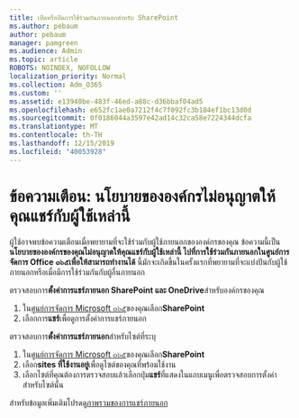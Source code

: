 ```yaml
---
title: เปิดหรือปิดการใช้ร่วมกันภายนอกสำหรับ SharePoint
ms.author: pebaum
author: pebaum
manager: pamgreen
ms.audience: Admin
ms.topic: article
ROBOTS: NOINDEX, NOFOLLOW
localization_priority: Normal
ms.collection: Adm_O365
ms.custom: ''
ms.assetid: e13940be-483f-46ed-a88c-d36bbaf04ad5
ms.openlocfilehash: e652fc1ae0a7212f4c7f092fc3b184ef1bc13d0d
ms.sourcegitcommit: 0f0186044a3597e42ad14c32ca58e7224344dcfa
ms.translationtype: MT
ms.contentlocale: th-TH
ms.lasthandoff: 12/15/2019
ms.locfileid: "40053928"
---
```

# <a name="warning-message-your-organizations-policies-dont-allow-you-to-share-with-these-users"></a>ข้อความเตือน: นโยบายขององค์กรไม่อนุญาตให้คุณแชร์กับผู้ใช้เหล่านี้

ผู้ใช้อาจพบข้อความเตือนเมื่อพยายามที่จะใช้ร่วมกับผู้ใช้ภายนอกขององค์กรของคุณ ข้อความนี้เป็น**นโยบายขององค์กรของคุณไม่อนุญาตให้คุณแชร์กับผู้ใช้เหล่านี้ ไปที่การใช้ร่วมกันภายนอกในศูนย์การจัดการ Office ๓๖๕เพื่อให้สามารถทำงานได้** นี้มักจะเกิดขึ้นในครั้งแรกที่พยายามที่จะแบ่งปันกับผู้ใช้ภายนอกหรือเมื่อมีการใช้ร่วมกันกับผู้อื่นภายนอก

ตรวจสอบการ**ตั้งค่าการแชร์ภายนอก SharePoint และ OneDrive**สำหรับองค์กรของคุณ

1. ใน[ศูนย์การจัดการ Microsoft ๓๖๕](https://admin.microsoft.com/AdminPortal/Home#/homepage">https://admin.microsoft.com/)ของคุณเลือก**SharePoint**
3. เลือกการ**แชร์**เพื่อดูการตั้งค่าการแชร์ภายนอก

ตรวจสอบการ**ตั้งค่าการแชร์ภายนอก**สำหรับไซต์ที่ระบุ

1. ใน[ศูนย์การจัดการ Microsoft ๓๖๕](https://admin.microsoft.com/AdminPortal/Home#/homepage">https://admin.microsoft.com/)ของคุณเลือก**SharePoint**
2. เลือก**sites ที่ใช้งานอยู่**เพื่อดูไซต์ของคุณที่พร้อมใช้งาน
3. เลือกไซต์ที่คุณต้องการตรวจสอบแล้วเลือกปุ่ม**แชร์**ที่แสดงในแถบเมนูเพื่อตรวจสอบการตั้งค่าสำหรับไซต์นั้น

สำหรับข้อมูลเพิ่มเติมโปรดดู[ภาพรวมของการแชร์ภายนอก](https://docs.microsoft.com/sharepoint/external-sharing-overview)